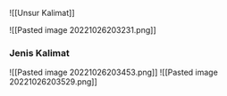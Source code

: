 ![[Unsur Kalimat]]

![[Pasted image 20221026203231.png]]

### Jenis Kalimat
![[Pasted image 20221026203453.png]]
![[Pasted image 20221026203529.png]]









